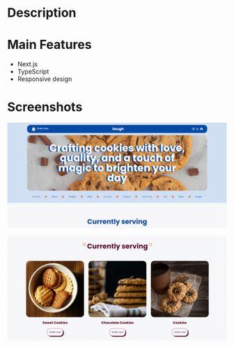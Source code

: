 # Description 

# Main Features
- Next.js
- TypeScript
- Responsive design

# Screenshots
![Screenshot](./screenshot/img1.PNG)

![Screenshot](./screenshot/img2.PNG)
